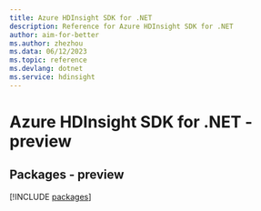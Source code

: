 ```yaml
---
title: Azure HDInsight SDK for .NET
description: Reference for Azure HDInsight SDK for .NET
author: aim-for-better
ms.author: zhezhou
ms.data: 06/12/2023
ms.topic: reference
ms.devlang: dotnet
ms.service: hdinsight
---
```

# Azure HDInsight SDK for .NET - preview
## Packages - preview
[!INCLUDE [packages](hdinsight-index.md)]